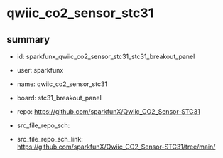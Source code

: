# qwiic_co2_sensor_stc31
 
## summary 
* id: sparkfunx_qwiic_co2_sensor_stc31_stc31_breakout_panel
* user: sparkfunx
* name: qwiic_co2_sensor_stc31
* board: stc31_breakout_panel
* repo: https://github.com/sparkfunX/Qwiic_CO2_Sensor-STC31



* src_file_repo_sch: 
* src_file_repo_sch_link: https://github.com/sparkfunX/Qwiic_CO2_Sensor-STC31/tree/main/




